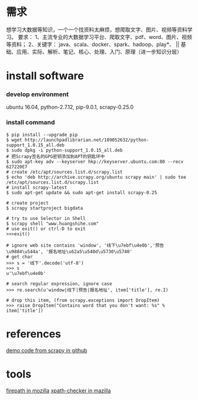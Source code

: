 # 需求
想学习大数据等知识，一个一个找资料太麻烦，想爬取文字、图片、视频等资料学习。
要求：
1、主流专业的大数据学习平台、爬取文字、pdf、word、图片、视频等资料；
2、关键字：
java、scala、docker、spark、hadoop、play*、
||
基础、应用、实际、解析、笔记、核心、处理、入门、原理（进一步知识分层）

# install software
### develop environment
ubuntu 16.04, python-2.7.12, pip-9.0.1, scrapy-0.25.0

### install command
```shell
$ pip install --upgrade pip
$ wget http://launchpadlibrarian.net/109052632/python-support_1.0.15_all.deb
$ sudo dpkg -i python-support_1.0.15_all.deb
# 把Scrapy签名的GPG密钥添加到APT的钥匙环中
$ sudo apt-key adv --keyserver hkp://keyserver.ubuntu.com:80 --recv 627220E7
# create /etc/apt/sources.list.d/scrapy.list 
$ echo 'deb http://archive.scrapy.org/ubuntu scrapy main' | sudo tee /etc/apt/sources.list.d/scrapy.list
# install scrapy-latest
$ sudo apt-get update && sudo apt-get install scrapy-0.25

# create project
$ scrapy startproject bigdata

# try to use Selector in Shell
$ scrapy shell "www.huangshihe.com"
# use exit() or ctrl-D to exit
>>>exit()
```
```shell
# ignore web site contains 'window', '线下\u7ebf\u4e0b','预告\u9884\u544a', '报名地址\u62a5\u540d\u5730\u5740'
# get char
>>> s = '线下'.decode('utf-8')
>>> s
u'\u7ebf\u4e0b'

# search regular expression, ignore case
>>> re.search(u'window|线下|预告|报名地址', item['title'], re.I)

# drop this item, (from scrapy.exceptions import DropItem)
>>> raise DropItem("Contains word that you don't want: %s" % item['title'])

```

# references
[demo code from scrapy in github](https://github.com/scrapy/dirbot)

# tools
[firepath in mozilla](https://addons.mozilla.org/en-us/firefox/addon/firepath/)
[xpath-checker in mazilla](https://addons.mozilla.org/zh-cn/firefox/addon/xpath-checker/)
